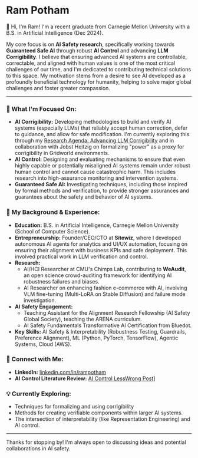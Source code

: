 # Ram Potham

👋 Hi, I'm Ram! I'm a recent graduate from Carnegie Mellon University with a B.S. in Artificial Intelligence (Dec 2024).

My core focus is on **AI Safety research**, specifically working towards **Guaranteed Safe AI** through robust **AI Control** and advancing **LLM Corrigibility**. I believe that ensuring advanced AI systems are controllable, correctable, and aligned with human values is one of the most critical challenges of our time, and I'm dedicated to contributing technical solutions to this space. My motivation stems from a desire to see AI developed as a profoundly beneficial technology for humanity, helping to solve major global challenges and foster greater compassion.

---

### 🚀 What I'm Focused On:

* **AI Corrigibility:** Developing methodologies to build and verify AI systems (especially LLMs) that reliably accept human correction, defer to guidance, and allow for safe modification. I'm currently exploring this through my [Research Agenda: Advancing LLM Corrigibility]([link_to_your_agenda_if_public_or_remove_link](https://docs.google.com/document/d/e/2PACX-1vRxTi37-RoPZIRUTfzH6MxHLKztQq7b6mOCrj2-twHHdZTc6tHJ1l1t4prx9MB0IVfWN0XejjgsPcz2/pub)) and in collaboration with Jobst Heitzig on formalizing "power" as a proxy for corrigibility in Gridworld environments.
* **AI Control:** Designing and evaluating mechanisms to ensure that even highly capable or potentially misaligned AI systems remain under robust human control and cannot cause catastrophic harm. This includes research into high-assurance monitoring and intervention systems.
* **Guaranteed Safe AI:** Investigating techniques, including those inspired by formal methods and verification, to provide stronger assurances and guarantees about the safety and behavior of AI systems.

### 🌱 My Background & Experience:

* **Education:** B.S. in Artificial Intelligence, Carnegie Mellon University (School of Computer Science).
* **Entrepreneurship:** Founder/CEO/CTO at **Sitewiz**, where I developed autonomous AI agents for analytics and UI/UX automation, focusing on ensuring their alignment with business KPIs and safe deployment. This involved practical work in LLM verification and control.
* **Research:**
    * AI/HCI Researcher at CMU's Chimps Lab, contributing to **WeAudit**, an open science crowd-auditing framework for identifying AI robustness failures and biases.
    * AI Researcher on enhancing fashion e-commerce with AI, involving VLM fine-tuning (Multi-LoRA on Stable Diffusion) and failure mode investigation.
* **AI Safety Engagement:**
    * Teaching Assistant for the Alignment Research Fellowship (AI Safety Global Society), teaching the ARENA curriculum.
    * AI Safety Fundamentals Transformative AI Certification from Bluedot.
* **Key Skills:** AI Safety & Interpretability (Robustness Testing, Guardrails, Preference Alignment), ML (Python, PyTorch, TensorFlow), Agentic Systems, Cloud (AWS).

### 🔗 Connect with Me:

* **LinkedIn:** [linkedin.com/in/rampotham](https://linkedin.com/in/rampotham)
* **AI Control Literature Review:** [AI Control LessWrong Post](https://www.lesswrong.com/posts/3PBvKHB2EmCujet3j/ai-control-methods-literature-review)]

### 💡 Currently Exploring:

* Techniques for formalizing and using corrigibility
* Methods for creating verifiable components within larger AI systems.
* The intersection of interpretability (like Representation Engineering) and AI control.

---

Thanks for stopping by! I'm always open to discussing ideas and potential collaborations in AI safety.

